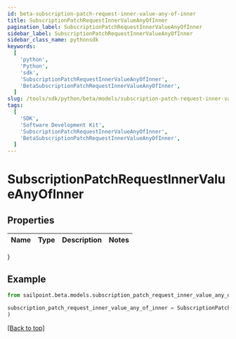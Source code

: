 ```yaml
---
id: beta-subscription-patch-request-inner-value-any-of-inner
title: SubscriptionPatchRequestInnerValueAnyOfInner
pagination_label: SubscriptionPatchRequestInnerValueAnyOfInner
sidebar_label: SubscriptionPatchRequestInnerValueAnyOfInner
sidebar_class_name: pythonsdk
keywords:
  [
    'python',
    'Python',
    'sdk',
    'SubscriptionPatchRequestInnerValueAnyOfInner',
    'BetaSubscriptionPatchRequestInnerValueAnyOfInner',
  ]
slug: /tools/sdk/python/beta/models/subscription-patch-request-inner-value-any-of-inner
tags:
  [
    'SDK',
    'Software Development Kit',
    'SubscriptionPatchRequestInnerValueAnyOfInner',
    'BetaSubscriptionPatchRequestInnerValueAnyOfInner',
  ]
---
```


# SubscriptionPatchRequestInnerValueAnyOfInner

## Properties

| Name | Type | Description | Notes |
| ---- | ---- | ----------- | ----- |

}

## Example

```python
from sailpoint.beta.models.subscription_patch_request_inner_value_any_of_inner import SubscriptionPatchRequestInnerValueAnyOfInner

subscription_patch_request_inner_value_any_of_inner = SubscriptionPatchRequestInnerValueAnyOfInner(
)

```

[[Back to top]](#)

